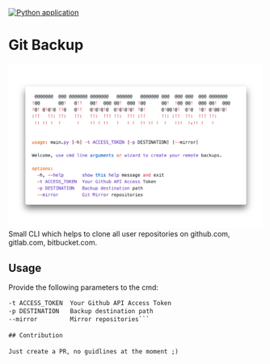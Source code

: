 [![Python application](https://github.com/AlexanderHieser/git-backup/actions/workflows/pylint.yml/badge.svg)](https://github.com/AlexanderHieser/git-backup/actions/workflows/pylint.yml)

# Git Backup

![Welcome](/docu/git_backup_header.png)
Small CLI which helps to clone all user repositories on github.com, gitlab.com, bitbucket.com.

## Usage

Provide the following parameters to the cmd:

```-h, --help    Show this help message and exit
-t ACCESS_TOKEN  Your Github API Access Token
-p DESTINATION   Backup destination path
--mirror         Mirror repositories```

## Contribution

Just create a PR, no guidlines at the moment ;)

